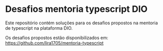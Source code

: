 # Desafios mentoria typescript DIO
Este repositório contém soluções para os desafios propostos na mentoria de typescript na plataforma DIO. 

Os desafios propostos estão disponibilizados em: https://github.com/lira1705/mentoria-typescript
